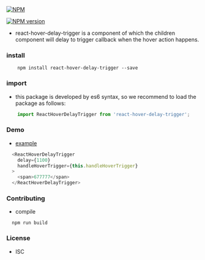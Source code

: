 
[![NPM](http://nodei.co/npm/react-hover-delay-trigger.png?downloads=true)](http://nodei.co/npm/params-verifier/)

[![NPM version](https://img.shields.io/npm/v/react-hover-delay-trigger.svg)]()

- react-hover-delay-trigger is a component of which the children component will delay to trigger callback when the hover action happens.


### install

```shell
    npm install react-hover-delay-trigger --save
```


### import
- this package is developed by es6 syntax, so we recommend to load the package as follows:
```javascript
    import ReactHoverDelayTrigger from 'react-hover-delay-trigger';
```

### Demo
- [example](https://github.com/Yann-Wang/react-hover-delay-trigger-example)
```javascript
  <ReactHoverDelayTrigger
    delay={1100}
    handleHoverTrigger={this.handleHoverTrigger}
  >
    <span>677777</span>
  </ReactHoverDelayTrigger>
```

### Contributing
- compile
```shell
  npm run build
```

### License
- ISC
